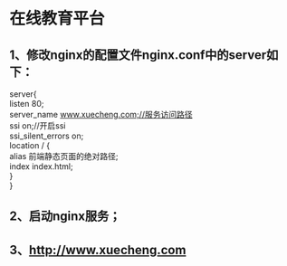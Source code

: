 # 在线教育平台<br>
## 1、修改nginx的配置文件nginx.conf中的server如下：<br>
server{<br>
		listen  80;<br>
		server_name  www.xuecheng.com;//服务访问路径<br>
		ssi on;//开启ssi<br>
		ssi_silent_errors on;<br>
		location / {<br>
			alias  前端静态页面的绝对路径;<br>
			index  index.html;<br>
		}<br>
}<br>
## 2、启动nginx服务；<br>
## 3、http://www.xuecheng.com<br>
